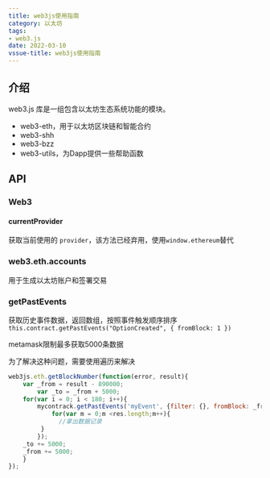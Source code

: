 ```yaml
---
title: web3js使用指南
category: 以太坊
tags:
- web3.js
date: 2022-03-10
vssue-title: web3js使用指南
---
```


## 介绍

web3.js 库是一组包含以太坊生态系统功能的模块。

- web3-eth，用于以太坊区块链和智能合约
- web3-shh
- web3-bzz
- web3-utils，为Dapp提供一些帮助函数



## API

### Web3

#### currentProvider

获取当前使用的 `provider`，该方法已经弃用，使用`window.ethereum`替代

### web3.eth.accounts

用于生成以太坊账户和签署交易

### getPastEvents

获取历史事件数据，返回数组，按照事件触发顺序排序`this.contract.getPastEvents("OptionCreated", { fromBlock: 1 })`

metamask限制最多获取5000条数据

为了解决这种问题，需要使用遍历来解决

```js
web3js.eth.getBlockNumber(function(error, result){
	var _from = result - 890000;
        var _to = _from + 5000;
	for(var i = 0; i < 180; i++){
	    mycontrack.getPastEvents('myEvent', {filter: {}, fromBlock: _from, toBlock: _to}).then((res) => {
            for(var m = 0;m <res.length;m++){
	          //拿出数据记录
	     }
        });
	_to += 5000;
	_from += 5000;
	}	
});
```

